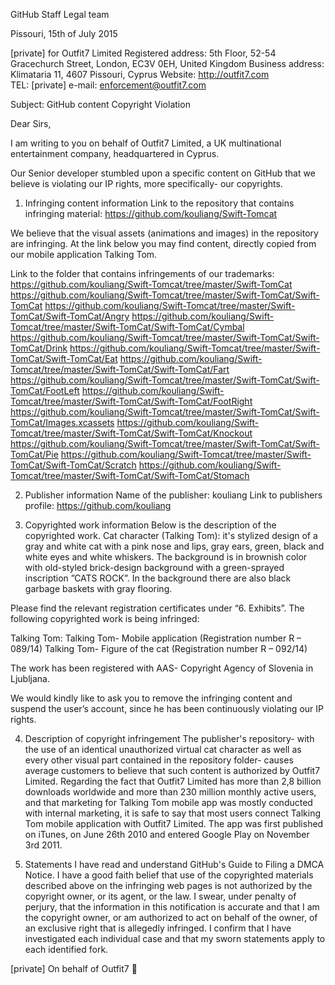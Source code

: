 GitHub Staff
Legal team

Pissouri, 15th of July 2015

[private]
for
Outfit7 Limited
Registered address: 5th Floor, 52-54 Gracechurch Street, London, EC3V 0EH, United Kingdom
Business address: Klimataria 11, 4607 Pissouri, Cyprus
Website: http://outfit7.com
TEL: [private]
e-mail: enforcement@outfit7.com

Subject: GitHub content Copyright Violation

Dear Sirs,

I am writing to you on behalf of Outfit7 Limited, a UK multinational entertainment company, headquartered in Cyprus.

Our Senior developer stumbled upon a specific content on GitHub that we believe is violating our IP rights, more specifically- our copyrights.

1. Infringing content information
Link to the repository that contains infringing material:
https://github.com/kouliang/Swift-Tomcat

  We believe that the visual assets (animations and images) in the repository are infringing.
  At the link below you may find content, directly copied from our mobile application Talking Tom.

  Link to the folder that contains infringements of our trademarks:
  https://github.com/kouliang/Swift-Tomcat/tree/master/Swift-TomCat
  https://github.com/kouliang/Swift-Tomcat/tree/master/Swift-TomCat/Swift-TomCat
  https://github.com/kouliang/Swift-Tomcat/tree/master/Swift-TomCat/Swift-TomCat/Angry
  https://github.com/kouliang/Swift-Tomcat/tree/master/Swift-TomCat/Swift-TomCat/Cymbal
  https://github.com/kouliang/Swift-Tomcat/tree/master/Swift-TomCat/Swift-TomCat/Drink https://github.com/kouliang/Swift-Tomcat/tree/master/Swift-TomCat/Swift-TomCat/Eat https://github.com/kouliang/Swift-Tomcat/tree/master/Swift-TomCat/Swift-TomCat/Fart https://github.com/kouliang/Swift-Tomcat/tree/master/Swift-TomCat/Swift-TomCat/FootLeft
  https://github.com/kouliang/Swift-Tomcat/tree/master/Swift-TomCat/Swift-TomCat/FootRight
  https://github.com/kouliang/Swift-Tomcat/tree/master/Swift-TomCat/Swift-TomCat/Images.xcassets
  https://github.com/kouliang/Swift-Tomcat/tree/master/Swift-TomCat/Swift-TomCat/Knockout
  https://github.com/kouliang/Swift-Tomcat/tree/master/Swift-TomCat/Swift-TomCat/Pie
  https://github.com/kouliang/Swift-Tomcat/tree/master/Swift-TomCat/Swift-TomCat/Scratch
  https://github.com/kouliang/Swift-Tomcat/tree/master/Swift-TomCat/Swift-TomCat/Stomach

2. Publisher information
Name of the publisher: kouliang
Link to publishers profile:
https://github.com/kouliang


3. Copyrighted work information
Below is the description of the copyrighted work.
Cat character (Talking Tom): it's stylized design of a gray and white cat with a pink nose and lips, gray ears, green, black and white eyes and white whiskers.
The background is in brownish color with old-styled brick-design background with a green-sprayed inscription ”CATS ROCK”. In the background there are also black garbage baskets with gray flooring.

  Please find the relevant registration certificates under “6. Exhibits”.
  The following copyrighted work is being infringed:

  Talking Tom:
  Talking Tom- Mobile application (Registration number R – 089/14)
  Talking Tom- Figure of the cat (Registration number R – 092/14)

  The work has been registered with AAS- Copyright Agency of Slovenia in Ljubljana.

  We would kindly like to ask you to remove the infringing content and suspend the user’s account, since he has been continuously violating our IP rights.

4. Description of copyright infringement
The publisher's repository- with the use of an identical unauthorized virtual cat character as well as every other visual part contained in the repository folder- causes average customers to believe that such content is authorized by Outfit7 Limited.
Regarding the fact that Outfit7 Limited has more than 2,8 billion downloads worldwide and more than 230 million monthly active users, and that marketing for Talking Tom mobile app was mostly conducted with internal marketing, it is safe to say that most users connect Talking Tom mobile application with Outfit7 Limited.
The app was first published on iTunes, on June 26th 2010 and entered Google Play on November 3rd 2011.

5. Statements
I have read and understand GitHub's Guide to Filing a DMCA Notice.
I have a good faith belief that use of the copyrighted materials described above on the infringing web pages is not authorized by the copyright owner, or its agent, or the law.
I swear, under penalty of perjury, that the information in this notification is accurate and that I am the copyright owner, or am authorized to act on behalf of the owner, of an exclusive right that is allegedly infringed.
I confirm that I have investigated each individual case and that my sworn statements apply to each identified fork.


[private]
On behalf of Outfit7 
